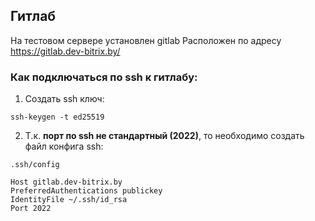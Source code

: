 ## Гитлаб ##
На тестовом сервере установлен gitlab
Расположен по адресу https://gitlab.dev-bitrix.by/

### Как подключаться по ssh к гитлабу: ###

1. Создать ssh ключ:
```
ssh-keygen -t ed25519
```
2. Т.к. **порт по ssh не стандартный (2022)**, то необходимо создать файл конфига ssh:
```
.ssh/config

Host gitlab.dev-bitrix.by
PreferredAuthentications publickey
IdentityFile ~/.ssh/id_rsa
Port 2022
```
